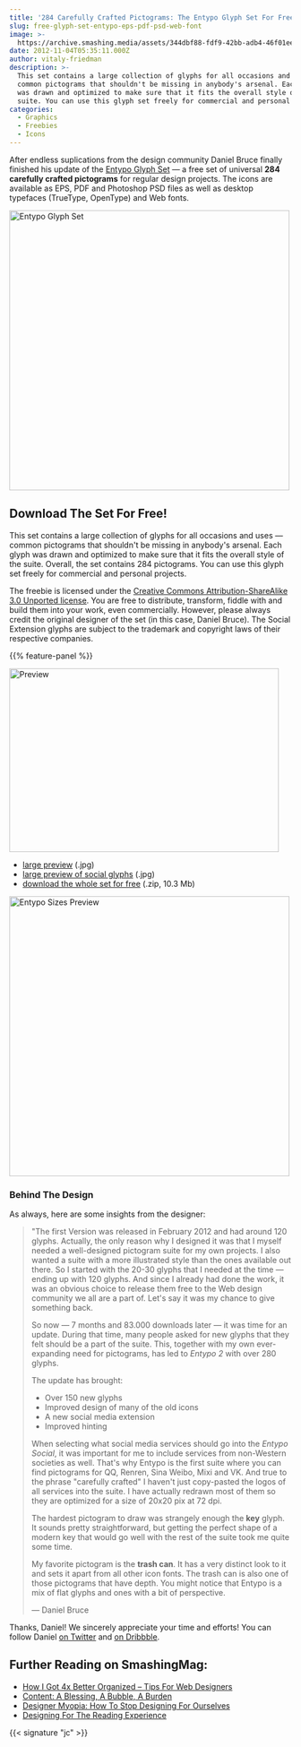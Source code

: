 ```yaml
---
title: '284 Carefully Crafted Pictograms: The Entypo Glyph Set For Free'
slug: free-glyph-set-entypo-eps-pdf-psd-web-font
image: >-
  https://archive.smashing.media/assets/344dbf88-fdf9-42bb-adb4-46f01eedd629/1f89644e-e1b6-48c2-a64c-28b45af1f05a/free-icon-set-entypo.gif
date: 2012-11-04T05:35:11.000Z
author: vitaly-friedman
description: >-
  This set contains a large collection of glyphs for all occasions and uses —
  common pictograms that shouldn't be missing in anybody's arsenal. Each glyph
  was drawn and optimized to make sure that it fits the overall style of the
  suite. You can use this glyph set freely for commercial and personal projects.
categories:
  - Graphics
  - Freebies
  - Icons
---
```

After endless suplications from the design community Daniel Bruce finally finished his update of the <a href="https://www.entypo.com/">Entypo Glyph Set</a> — a free set of universal <strong>284 carefully crafted pictograms</strong> for regular design projects. The icons are available as EPS, PDF and Photoshop PSD files as well as desktop typefaces (TrueType, OpenType) and Web fonts. 

<a href="https://www.entypo.com/"><img loading="lazy" decoding="async" src="https://archive.smashing.media/assets/344dbf88-fdf9-42bb-adb4-46f01eedd629/5e0bd11b-ee45-4acd-ab26-9ac7b9ebd3da/entypo-cover-2.png" alt="Entypo Glyph Set" width="500" /></a>

## Download The Set For Free!

This set contains a large collection of glyphs for all occasions and uses — common pictograms that shouldn't be missing in anybody's arsenal. Each glyph was drawn and optimized to make sure that it fits the overall style of the suite. Overall, the set contains 284 pictograms. You can use this glyph set freely for commercial and personal projects.

The freebie is licensed under the <a href="https://creativecommons.org/licenses/by-sa/3.0/">Creative Commons Attribution-ShareAlike 3.0 Unported license</a>. You are free to distribute, transform, fiddle with and build them into your work, even commercially. However, please always credit the original designer of the set (in this case, Daniel Bruce). The Social Extension glyphs are subject to the trademark and copyright laws of their respective companies.

{{% feature-panel %}}

<a href="https://archive.smashing.media/assets/344dbf88-fdf9-42bb-adb4-46f01eedd629/cba17ff7-3fcd-4ac1-8d79-6d136e246d5e/entypo-all-glyphs.png"><img loading="lazy" decoding="async" src="https://archive.smashing.media/assets/344dbf88-fdf9-42bb-adb4-46f01eedd629/d771b49b-fc6e-44c7-8b67-73700c299f02/entypo-small-preview.gif" alt="Preview" width="481" height="328" /></a>

*   [large preview](https://archive.smashing.media/assets/344dbf88-fdf9-42bb-adb4-46f01eedd629/cba17ff7-3fcd-4ac1-8d79-6d136e246d5e/entypo-all-glyphs.png) (.jpg)
*   [large preview of social glyphs](https://archive.smashing.media/assets/344dbf88-fdf9-42bb-adb4-46f01eedd629/cba17ff7-3fcd-4ac1-8d79-6d136e246d5e/entypo-all-glyphs.png) (.jpg)
*   [download the whole set for free](https://smashingmagazine.com/provide/Freebies/entypo-glyph-set.zip "Download the whole package as .zip") (.zip, 10.3 Mb)

<img loading="lazy" decoding="async" src="https://archive.smashing.media/assets/344dbf88-fdf9-42bb-adb4-46f01eedd629/2ae2a6e2-bdd0-4392-8200-e276341a331a/entypo-sizes-preview.png" alt="Entypo Sizes Preview" width="500" />

### Behind The Design

As always, here are some insights from the designer:
<blockquote>"The first Version was released in February 2012 and had around 120 glyphs. Actually, the only reason why I designed it was that I myself needed a well-designed pictogram suite for my own projects. I also wanted a suite with a more illustrated style than the ones available out there. So I started with the 20-30 glyphs that I needed at the time — ending up with 120 glyphs. And since I already had done the work, it was an obvious choice to release them free to the Web design community we all are a part of. Let's say it was my chance to give something back.

So now — 7 months and 83.000 downloads later — it was time for an update. During that time, many people asked for new glyphs that they felt should be a part of the suite. This, together with my own ever-expanding need for pictograms, has led to <em>Entypo 2</em> with over 280 glyphs.

The update has brought:
<ul>
 	<li>Over 150 new glyphs</li>
 	<li>Improved design of many of the old icons</li>
 	<li>A new social media extension</li>
 	<li>Improved hinting</li>
</ul>
When selecting what social media services should go into the <em>Entypo Social</em>, it was important for me to include services from non-Western societies as well. That's why Entypo is the first suite where you can find pictograms for QQ, Renren, Sina Weibo, Mixi and VK. And true to the phrase "carefully crafted" I haven't just copy-pasted the logos of all services into the suite. I have actually redrawn most of them so they are optimized for a size of 20x20 pix at 72 dpi.

The hardest pictogram to draw was strangely enough the <strong>key</strong> glyph. It sounds pretty straightforward, but getting the perfect shape of a modern key that would go well with the rest of the suite took me quite some time.

My favorite pictogram is the <strong>trash can</strong>. It has a very distinct look to it and sets it apart from all other icon fonts. The trash can is also one of those pictograms that have depth. You might notice that Entypo is a mix of flat glyphs and ones with a bit of perspective.

— Daniel Bruce</blockquote>

Thanks, Daniel! We sincerely appreciate your time and efforts! You can follow Daniel <a href="https://www.twitter.com/danielbruce_">on Twitter</a> and <a href="https://www.dribbble.com/danielbruce">on Dribbble</a>.</p>

## <span class="rh">Further Reading</span> on SmashingMag:

*   [How I Got 4x Better Organized – Tips For Web Designers](https://www.smashingmagazine.com/2010/10/organization-tips-for-web-designers/)
*   [Content: A Blessing, A Bubble, A Burden](https://www.smashingmagazine.com/2012/08/content-blessing-bubble-burden/)
*   [Designer Myopia: How To Stop Designing For Ourselves](https://www.smashingmagazine.com/2012/02/designer-myopia-stop-designing-for-ourselves/)
*   [Designing For The Reading Experience](https://www.smashingmagazine.com/2013/02/designing-reading-experience/)

{{< signature "jc" >}}

